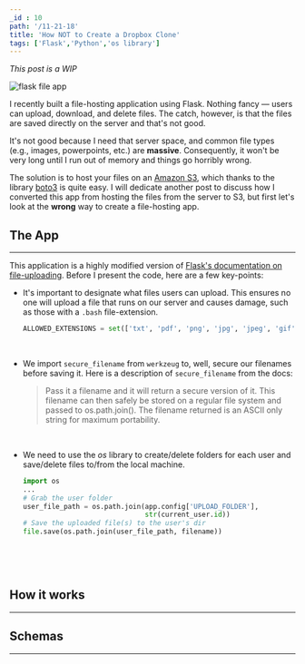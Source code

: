 ```yaml
---
_id : 10
path: '/11-21-18'
title: 'How NOT to Create a Dropbox Clone'
tags: ['Flask','Python','os library']
--- 
```


*This post is a WIP*

![flask file app](https://i.imgur.com/LE7G4bH.jpg)

I recently built a file-hosting application using Flask. Nothing fancy &mdash; users can upload, download, and delete files. The catch, however, is that the files are saved directly on the server and that's not good. 

It's not good because I need that server space, and common file types (e.g., images, powerpoints, etc.) are **massive**. Consequently, it won't be very long until I run out of memory and things go horribly wrong.

The solution is to host your files on an [Amazon S3](https://aws.amazon.com/s3/), which thanks to the library [boto3](https://boto3.amazonaws.com/v1/documentation/api/latest/index.html) is quite easy. I will dedicate another post to discuss how I converted this app from hosting the files from the server to S3, but first let's look at the **wrong** way to create a file-hosting app.

## The App
---

This application is a highly modified version of [Flask's documentation on file-uploading](http://flask.pocoo.org/docs/1.0/patterns/fileuploads/). Before I present the code, here are a few key-points:

- It's important to designate what files users can upload. This ensures no one will upload a file that runs on our server and causes damage, such as those with a `.bash` file-extension.

  ```python
  ALLOWED_EXTENSIONS = set(['txt', 'pdf', 'png', 'jpg', 'jpeg', 'gif', 'docx', 'xlsx'])
  ```
  <br/>

- We import `secure_filename` from `werkzeug` to, well, secure our filenames before saving it. Here is a description of `secure_filename` from the docs:
  > Pass it a filename and it will return a secure version of it. This filename can then safely be stored on a regular file system and passed to os.path.join(). The filename returned is an ASCII only string for maximum portability.

<br/>

- We need to use the *os* library to create/delete folders for each user and save/delete files to/from the local machine. 
  ```python
  import os
  ...
  # Grab the user folder
  user_file_path = os.path.join(app.config['UPLOAD_FOLDER'], 
                                str(current_user.id))
  # Save the uploaded file(s) to the user's dir
  file.save(os.path.join(user_file_path, filename))
  ```
  <br/>


<!-- Once users authenticate their account, they may upload files with the following extensions:


| Office | Images | Other |
|:------:|:-----:|:-----:|
| docx | jpg  | pdf  |
| xlsx | png  | txt  |
| ppt  | gif  |      |

These file extensions reflect what I would typically keep on Google drive, Dropbox, or a USB drive. 

```python
ALLOWED_EXTENSIONS = set(['txt', 'pdf', 'png', 'jpg', 'jpeg', 'gif', 'docx', 'xlsx'])

``` -->

<br />





## How it works
---



## Schemas
---




